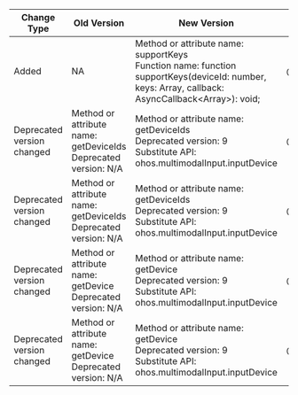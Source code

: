 | Change Type | Old Version | New Version | d.ts File |
| ---- | ------ | ------ | -------- |
|Added|NA|Method or attribute name: supportKeys<br>Function name: function supportKeys(deviceId: number, keys: Array<KeyCode>, callback: AsyncCallback<Array<boolean>>): void;|@ohos.multimodalInput.inputDevice.d.ts|
|Deprecated version changed|Method or attribute name: getDeviceIds<br>Deprecated version: N/A|Method or attribute name: getDeviceIds<br>Deprecated version: 9<br>Substitute API: ohos.multimodalInput.inputDevice|@ohos.multimodalInput.inputDevice.d.ts|
|Deprecated version changed|Method or attribute name: getDeviceIds<br>Deprecated version: N/A|Method or attribute name: getDeviceIds<br>Deprecated version: 9<br>Substitute API: ohos.multimodalInput.inputDevice|@ohos.multimodalInput.inputDevice.d.ts|
|Deprecated version changed|Method or attribute name: getDevice<br>Deprecated version: N/A|Method or attribute name: getDevice<br>Deprecated version: 9<br>Substitute API: ohos.multimodalInput.inputDevice|@ohos.multimodalInput.inputDevice.d.ts|
|Deprecated version changed|Method or attribute name: getDevice<br>Deprecated version: N/A|Method or attribute name: getDevice<br>Deprecated version: 9<br>Substitute API: ohos.multimodalInput.inputDevice|@ohos.multimodalInput.inputDevice.d.ts|
